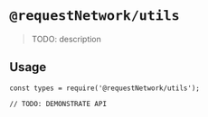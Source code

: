 # `@requestNetwork/utils`

> TODO: description

## Usage

```
const types = require('@requestNetwork/utils');

// TODO: DEMONSTRATE API
```
